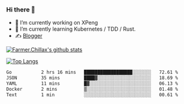 ### Hi there 👋

- 🔭 I’m currently working on XPeng
- 🌱 I’m currently learning Kubernetes / TDD / Rust.
- ✍️ [Blogger](https://blog.farmer233.top)
<!-- - 🤔 [My Gitee](https://gitee.com/Farmer-chong) -->


[![Farmer.Chillax's github stats](https://github-readme-stats.vercel.app/api?username=FarmerChillax)](https://github.com/anuraghazra/github-readme-stats)

[![Top Langs](https://github-readme-stats.vercel.app/api/top-langs/?username=FarmerChillax&layout=compact&hide=html,css,javascript)](https://github.com/anuraghazra/github-readme-stats)


<a href="https://wakatime.com/@Farmer"> </a>
          <!--START_SECTION:waka-->

```txt
Go           2 hrs 16 mins   ██████████████████░░░░░░░   72.61 %
JSON         35 mins         ████▓░░░░░░░░░░░░░░░░░░░░   18.69 %
YAML         11 mins         █▓░░░░░░░░░░░░░░░░░░░░░░░   06.13 %
Docker       2 mins          ▒░░░░░░░░░░░░░░░░░░░░░░░░   01.48 %
Text         1 min           ░░░░░░░░░░░░░░░░░░░░░░░░░   00.61 %
```

<!--END_SECTION:waka-->



<!--
**Farmer-chong/Farmer-chong** is a ✨ _special_ ✨ repository because its `README.md` (this file) appears on your GitHub profile.

Here are some ideas to get you started:

- 🔭 I’m currently working on ...
- 🌱 I’m currently learning ...
- 👯 I’m looking to collaborate on ...
- 🤔 I’m looking for help with ...
- 💬 Ask me about ...
- 📫 How to reach me: ...
- 😄 Pronouns: ...
- ⚡ Fun fact: ...
-->
